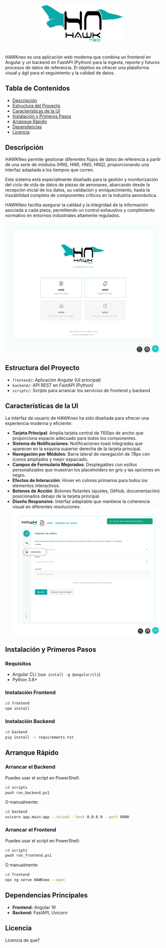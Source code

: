 <div align="center">
  <img src="frontend/src/assets/hn_logo.svg" alt="HAWKNeo Logo" width="270" />
</div>

# 
HAWKneo es una aplicación web moderna que combina un frontend en Angular y un backend en FastAPI (Python) para la ingesta, reporte y futuros procesos de datos de referencia. El objetivo es ofrecer una plataforma visual y ágil para el seguimiento y la calidad de datos.

## Tabla de Contenidos
- [Descripción](#descripción)
- [Estructura del Proyecto](#estructura-del-proyecto)
- [Características de la UI](#características-de-la-ui)
- [Instalación y Primeros Pasos](#instalación-y-primeros-pasos)
- [Arranque Rápido](#arranque-rápido)
- [Dependencias](#dependencias)
- [Licencia](#licencia)

## Descripción
HAWKNeo permite gestionar diferentes flujos de datos de referencia a partir de una serie de módulos (HNS, HNR, HNG, HNQ), proporcionando una interfaz adaptada a los tiempos que corren.

Este sistema está especialmente diseñado para la gestión y monitorización del ciclo de vida de datos de piezas de aeronaves, abarcando desde la recepción inicial de los datos, su validación y enriquecimiento, hasta la trazabilidad completa de componentes críticos en la industria aeronáutica. 

HAWKNeo facilita asegurar la calidad y la integridad de la información asociada a cada pieza, permitiendo un control exhaustivo y cumplimiento normativo en entornos industriales altamente regulados.

![](2025-05-23-20-25-46.png)

## Estructura del Proyecto
- `frontend/`: Aplicación Angular (UI principal)
- `backend/`: API REST en FastAPI (Python)
- `scripts/`: Scripts para arrancar los servicios de frontend y backend


## Características de la UI

La interfaz de usuario de HAWKneo ha sido diseñada para ofrecer una experiencia moderna y eficiente:

- **Tarjeta Principal**: Amplia tarjeta central de 1100px de ancho que proporciona espacio adecuado para todos los componentes.
- **Sistema de Notificaciones**: Notificaciones toast integradas que aparecen en la esquina superior derecha de la tarjeta principal.
- **Navegación por Módulos**: Barra lateral de navegación de 78px con iconos ampliados y mejor espaciado.
- **Campos de Formulario Mejorados**: Desplegables con estilos personalizados que muestran los placeholders en gris y las opciones en negro.
- **Efectos de Interacción**: Hover en colores primarios para todos los elementos interactivos.
- **Botones de Acción**: Botones flotantes (ajustes, GitHub, documentación) posicionados debajo de la tarjeta principal.
- **Diseño Responsive**: Interfaz adaptable que mantiene la coherencia visual en diferentes resoluciones.
![](2025-05-23-20-25-13.png)

## Instalación y Primeros Pasos
### Requisitos
- Angular CLI (`npm install -g @angular/cli`)
- Python 3.8+

### Instalación Frontend
```bash
cd frontend
npm install
```

### Instalación Backend
```bash
cd backend
pip install -r requirements.txt
```

## Arranque Rápido
### Arrancar el Backend
Puedes usar el script en PowerShell:
```bash
cd scripts
pwsh run_backend.ps1
```
O manualmente:
```bash
cd backend
uvicorn app.main:app --reload --host 0.0.0.0 --port 8000
```

### Arrancar el Frontend
Puedes usar el script en PowerShell:
```bash
cd scripts
pwsh run_frontend.ps1
```
O manualmente:
```bash
cd frontend
npx ng serve HAWKneo --open
```

## Dependencias Principales
- **Frontend:** Angular 19
- **Backend:** FastAPI, Uvicorn


## Licencia
Licencia de que?
